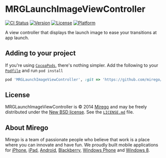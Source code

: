# MRGLaunchImageViewController

[![CI Status](http://img.shields.io/travis/Mirego/MRGLaunchImageViewController.svg?style=flat)](https://travis-ci.org/Mirego/MRGLaunchImageViewController)
[![Version](https://img.shields.io/cocoapods/v/MRGLaunchImageViewController.svg?style=flat)](http://cocoadocs.org/docsets/MRGLaunchImageViewController)
[![License](https://img.shields.io/cocoapods/l/MRGLaunchImageViewController.svg?style=flat)](http://cocoadocs.org/docsets/MRGLaunchImageViewController)
[![Platform](https://img.shields.io/cocoapods/p/MRGLaunchImageViewController.svg?style=flat)](http://cocoadocs.org/docsets/MRGLaunchImageViewController)

A view controller that displays the launch image to ease your transitions at app launch.

## Adding to your project

If you're using [`CocoaPods`](http://cocoapods.org/), there's nothing simpler.
Add the following to your [`Podfile`](http://docs.cocoapods.org/podfile.html)
and run `pod install`

```ruby
pod 'MRGLaunchImageViewController', :git => 'https://github.com/mirego/MRGLaunchImageViewController.iOS.git'
```

## License

MRGLaunchImageViewController is © 2014 [Mirego](http://www.mirego.com) and may be freely
distributed under the [New BSD license](http://opensource.org/licenses/BSD-3-Clause).
See the [`LICENSE.md`](https://github.com/mirego/MRGLaunchImageViewController.iOS/blob/master/LICENSE.md) file.

## About Mirego

Mirego is a team of passionate people who believe that work is a place where you can innovate and have fun.
We proudly built mobile applications for
[iPhone](http://mirego.com/en/iphone-app-development/ "iPhone application development"),
[iPad](http://mirego.com/en/ipad-app-development/ "iPad application development"),
[Android](http://mirego.com/en/android-app-development/ "Android application development"),
[Blackberry](http://mirego.com/en/blackberry-app-development/ "Blackberry application development"),
[Windows Phone](http://mirego.com/en/windows-phone-app-development/ "Windows Phone application development") and
[Windows 8](http://mirego.com/en/windows-8-app-development/ "Windows 8 application development").
